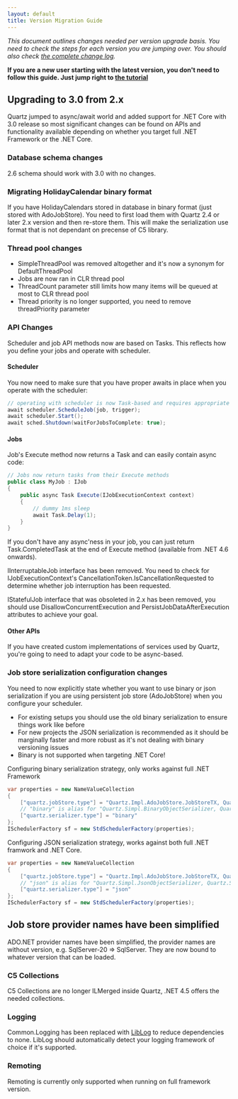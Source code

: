 ```yaml
---
layout: default
title: Version Migration Guide
---
```


*This document outlines changes needed per version upgrade basis. You need to check the steps for each version you are jumping over. You should also check [the complete change log](https://raw.github.com/quartznet/quartznet/master/changelog.md).*

**If you are a new user starting with the latest version, you don't need to follow this guide. Just jump right to [the tutorial](tutorial/index.html)**

## Upgrading to 3.0 from 2.x

Quartz jumped to async/await world and added support for .NET Core with 3.0 release so most significant changes
can be found on APIs and functionality available depending on whether you target full .NET Framework or the .NET Core. 

### Database schema changes

2.6 schema should work with 3.0 with no changes.

### Migrating HolidayCalendar binary format

If you have HolidayCalendars stored in database in binary format (just stored with AdoJobStore). You need to first load them with Quartz 2.4 or later 2.x version and then re-store them.
This will make the serialization use format that is not dependant on precense of C5 library.

### Thread pool changes

* SimpleThreadPool was removed altogether and it's now a synonym for DefaultThreadPool
* Jobs are now ran in CLR thread pool
* ThreadCount parameter still limits how many items will be queued at most to CLR thread pool
* Thread priority is no longer supported, you need to remove threadPriority parameter

### API Changes

Scheduler and job API methods now are based on Tasks. This reflects how you define your jobs and operate with scheduler.
				
#### Scheduler 

You now need to make sure that you have proper awaits in place when you operate with the scheduler:

```c#
// operating with scheduler is now Task-based and requires appropriate awaits
await scheduler.ScheduleJob(job, trigger);
await scheduler.Start();
await sched.Shutdown(waitForJobsToComplete: true);
```

#### Jobs

Job's Execute method now returns a Task and can easily contain async code:

```c#
// Jobs now return tasks from their Execute methods
public class MyJob : IJob
{
    public async Task Execute(IJobExecutionContext context)
    {
        // dummy 1ms sleep
        await Task.Delay(1);
    }
}
```

If you don't have any async'ness in your job, you can just  return Task.CompletedTask at the end of Execute method (available from .NET 4.6 onwards).

IInterruptableJob interface has been removed. You need to check for IJobExecutionContext's CancellationToken.IsCancellationRequested to determine whether job interruption has been requested.

IStatefulJob interface that was obsoleted in 2.x has been removed, you should use DisallowConcurrentExecution and PersistJobDataAfterExecution attributes to achieve your goal.

#### Other APIs

If you have created custom implementations of services used by Quartz, you're going to need to adapt your code to be async-based.

### Job store serialization configuration changes

You need to now explicitly state whether you want to use binary or json serialization if you are using persistent job store (AdoJobStore) when you configure your scheduler. 

* For existing setups you should use the old binary serialization to ensure things work like before
* For new projects the JSON serialization is recommended as it should be marginally faster and more robust as it's not dealing with binary versioning issues 
* Binary is not supported when targeting .NET Core!

Configuring binary serialization strategy, only works against full .NET Framework 

```c#
var properties = new NameValueCollection
{
	["quartz.jobStore.type"] = "Quartz.Impl.AdoJobStore.JobStoreTX, Quartz",
	// "binary" is alias for "Quartz.Simpl.BinaryObjectSerializer, Quartz" 
	["quartz.serializer.type"] = "binary"
};
ISchedulerFactory sf = new StdSchedulerFactory(properties);
```

Configuring JSON serialization strategy, works against both full .NET framwork and .NET Core.

```c#
var properties = new NameValueCollection
{
	["quartz.jobStore.type"] = "Quartz.Impl.AdoJobStore.JobStoreTX, Quartz",
	// "json" is alias for "Quartz.Simpl.JsonObjectSerializer, Quartz.Serialization.Json" 
	["quartz.serializer.type"] = "json"
};
ISchedulerFactory sf = new StdSchedulerFactory(properties);
```

## Job store provider names have been simplified

ADO.NET provider names have been simplified, the provider names are without version, e.g. SqlServer-20 => SqlServer. They are now bound to whatever version that can be loaded.

### C5 Collections

C5 Collections are no longer ILMerged inside Quartz, .NET 4.5 offers the needed collections.

### Logging

Common.Logging has been replaced with [LibLog](https://github.com/damianh/LibLog) to reduce dependencies to none. LibLog should automatically detect your logging framework of choice if it's supported.

### Remoting

Remoting is currently only supported when running on full framework version.
